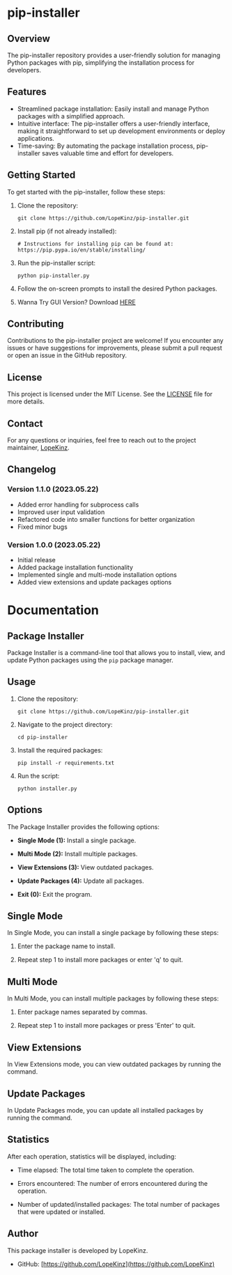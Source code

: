 # pip-installer

## Overview
The pip-installer repository provides a user-friendly solution for managing Python packages with pip, simplifying the installation process for developers.

## Features
- Streamlined package installation: Easily install and manage Python packages with a simplified approach.
- Intuitive interface: The pip-installer offers a user-friendly interface, making it straightforward to set up development environments or deploy applications.
- Time-saving: By automating the package installation process, pip-installer saves valuable time and effort for developers.

## Getting Started
To get started with the pip-installer, follow these steps:

1. Clone the repository:
   ```
   git clone https://github.com/LopeKinz/pip-installer.git
   ```

2. Install pip (if not already installed):
   ```
   # Instructions for installing pip can be found at: https://pip.pypa.io/en/stable/installing/
   ```

3. Run the pip-installer script:
   ```
   python pip-installer.py
   ```

4. Follow the on-screen prompts to install the desired Python packages.
5. Wanna Try GUI Version? Download [HERE](https://github.com/LopeKinz/pip-installer/tree/dev)

## Contributing
Contributions to the pip-installer project are welcome! If you encounter any issues or have suggestions for improvements, please submit a pull request or open an issue in the GitHub repository.

## License
This project is licensed under the MIT License. See the [LICENSE](LICENSE) file for more details.

## Contact
For any questions or inquiries, feel free to reach out to the project maintainer, [LopeKinz](https://github.com/LopeKinz).

## Changelog

### Version 1.1.0 (2023.05.22)

- Added error handling for subprocess calls
- Improved user input validation
- Refactored code into smaller functions for better organization
- Fixed minor bugs

### Version 1.0.0 (2023.05.22)

- Initial release
- Added package installation functionality
- Implemented single and multi-mode installation options
- Added view extensions and update packages options

# Documentation

## Package Installer

Package Installer is a command-line tool that allows you to install, view, and update Python packages using the `pip` package manager.

## Usage

1. Clone the repository:
   ```
   git clone https://github.com/LopeKinz/pip-installer.git
   ```

2. Navigate to the project directory:
   ```
   cd pip-installer
   ```

3. Install the required packages:
   ```
   pip install -r requirements.txt
   ```

4. Run the script:
   ```
   python installer.py
   ```

## Options

The Package Installer provides the following options:

- **Single Mode (1):** Install a single package.

- **Multi Mode (2):** Install multiple packages.

- **View Extensions (3):** View outdated packages.

- **Update Packages (4):** Update all packages.

- **Exit (0):** Exit the program.

## Single Mode

In Single Mode, you can install a single package by following these steps:

1. Enter the package name to install.

2. Repeat step 1 to install more packages or enter 'q' to quit.

## Multi Mode

In Multi Mode, you can install multiple packages by following these steps:

1. Enter package names separated by commas.

2. Repeat step 1 to install more packages or press 'Enter' to quit.

## View Extensions

In View Extensions mode, you can view outdated packages by running the command.

## Update Packages

In Update Packages mode, you can update all installed packages by running the command.

## Statistics

After each operation, statistics will be displayed, including:

- Time elapsed: The total time taken to complete the operation.

- Errors encountered: The number of errors encountered during the operation.

- Number of updated/installed packages: The total number of packages that were updated or installed.

## Author

This package installer is developed by LopeKinz.

- GitHub: [https://github.com/LopeKinz](https://github.com/LopeKinz)


